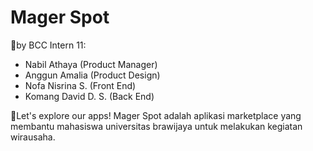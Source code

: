 # Mager Spot

🚀by BCC Intern 11:
+ Nabil Athaya (Product Manager)
+ Anggun Amalia (Product Design)
+ Nofa Nisrina S. (Front End)
+ Komang David D. S. (Back End)

🚀Let's explore our apps!
Mager Spot adalah aplikasi marketplace yang membantu mahasiswa universitas brawijaya untuk melakukan kegiatan wirausaha.
